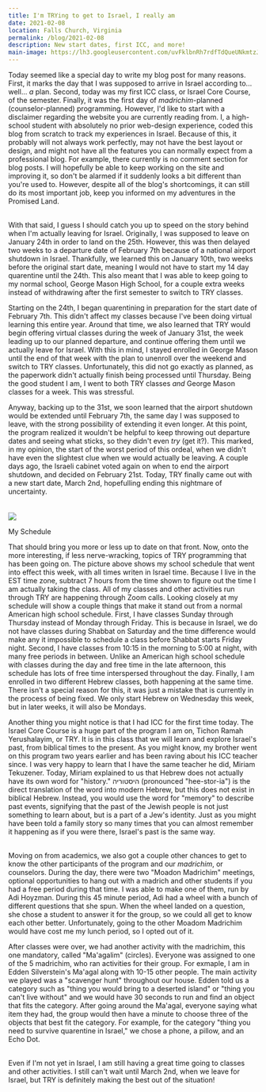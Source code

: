 ```yaml
---
title: I'm TRYing to get to Israel, I really am
date: 2021-02-08
location: Falls Church, Virginia
permalink: /blog/2021-02-08
description: New start dates, first ICC, and more!
main-image: https://lh3.googleusercontent.com/uvFklbnRh7rdfTdQueUNkmtzJcaswfx743qbz_SWegMMzteSp4MGlpOQEdSj5XHYIa4L5uqpEGzSrEsNuKHfmCQbUbvZIj00QXU6dRm8oCNMnVRWRIajtxsir6OyhdJrl0O7UMSqEA=w2400
---
```


Today seemed like a special day to write my blog post for many reasons. First, it marks the day that I was supposed to arrive in Israel according to... well... *a* plan. Second, today was my first ICC class, or Israel Core Course, of the semester. Finally, it was the first day of *madrichim*-planned (counselor-planned) programming. However, I'd like to start with a disclaimer regarding the website you are currently reading from. I, a high-school student with absolutely no prior web-design experience, coded this blog from scratch to track my experiences in Israel. Because of this, it probably will not always work perfectly, may not have the best layout or design, and might not have all the features you can normally expect from a professional blog. For example, there currently is no comment section for blog posts. I will hopefully be able to keep working on the site and improving it, so don't be alarmed if it suddenly looks a bit different than you're used to. However, despite all of the blog's shortcomings, it can still do its most important job, keep you informed on my adventures in the Promised Land.
<br>
<br>

With that said, I guess I should catch you up to speed on the story behind when I'm actually leaving for Israel. Originally, I was supposed to leave on January 24th in order to land on the 25th. However, this was then delayed two weeks to a departure date of February 7th because of a national airport shutdown in Israel. Thankfully, we learned this on January 10th, two weeks before the original start date, meaning I would not have to start my 14 day quarentine until the 24th. This also meant that I was able to keep going to my normal school, George Mason High School, for a couple extra weeks instead of withdrawing after the first semester to switch to TRY classes.

Starting on the 24th, I began quarentining in preparation for the start date of February 7th. This didn't affect my classes because I've been doing virtual learning this entire year. Around that time, we also learned that TRY would begin offering virtual classes during the week of January 31st, the week leading up to our planned departure, and continue offering them until we actually leave for Israel. With this in mind, I stayed enrolled in George Mason until the end of that week with the plan to unenroll over the weekend and switch to TRY classes. Unfortunately, this did not go exactly as planned, as the paperwork didn't actually finish being processed until Thursday. Being the good student I am, I went to both TRY classes *and* George Mason classes for a week. This was stressful.

Anyway, backing up to the 31st, we soon learned that the airport shutdown would be extended until February 7th, the same day I was supposed to leave, with the strong possibility of extending it even longer. At this point, the program realized it wouldn't be helpful to keep throwing out departure dates and seeing what sticks, so they didn't even *try* (get it?). This marked, in my opinion, the start of the worst period of this ordeal, when we didn't have even the slightest clue when we would actually be leaving. A couple days ago, the Israeli cabinet voted again on when to end the airport shutdown, and decided on February 21st. Today, TRY finally came out with a new start date, March 2nd, hopefulling ending this nightmare of uncertainty. <br><br><br>![](https://lh3.googleusercontent.com/uj7ybEMUKmEB1bx0PazVY_IUqKHLBwDb9EOPoy2FZwSuCJMtE9kVmg5g6MjlCqgRAWvFCE4UbcIkOZdaZGajVE1imWU1gWZFHWAKn6TbKFQnQw6_j6dd_kFFkBFvMBS6RFonWJtuUw=w2400)
<div class="caption">My Schedule</div>

That should bring you more or less up to date on that front. Now, onto the more interesting, if less nerve-wracking, topics of TRY programming that has been going on. The picture above shows my school schedule that went into effect this week, with all times writen in Israel time. Because I live in the EST time zone, subtract 7 hours from the time shown to figure out the time I am actually taking the class. All of my classes and other activities run through TRY are happening through Zoom calls. Looking closely at my schedule will show a couple things that make it stand out from a normal American high school schedule. First, I have classes Sunday through Thursday instead of Monday through Friday. This is because in Israel, we do not have classes during Shabbat on Saturday and the time difference would make any it impossible to schedule a class before Shabbat starts Friday night. Second, I have classes from 10:15 in the morning to 5:00 at night, with many free periods in between. Unlike an American high school schedule with classes during the day and free time in the late afternoon, this schedule has lots of free time interspersed throughout the day. Finally, I am enrolled in two different Hebrew classes, both happening at the same time. There isn't a special reason for this, it was just a mistake that is currently in the process of being fixed. We only start Hebrew on Wednesday this week, but in later weeks, it will also be Mondays.

Another thing you might notice is that I had ICC for the first time today. The Israel Core Course is a huge part of the program I am on, Tichon Ramah Yerushalayim, or TRY. It is in this class that we will learn and explore Israel's past, from biblical times to the present. As you might know, my brother went on this program two years earlier and has been raving about his ICC teacher since. I was very happy to learn that I have the same teacher he did, Miriam Tekuzener. Today, Miriam explained to us that Hebrew does not actually have its own word for "history." היסטוריה (pronounced "hee-stor-ia") is the direct translation of the word into modern Hebrew, but this does not exist in biblical Hebrew. Instead, you would use the word for "memory" to describe past events, signifying that the past of the Jewish people is not just something to learn about, but is a part of a Jew's identity. Just as you might have been told a family story so many times that you can almost remember it happening as if you were there, Israel's past is the same way.
<br>
<br>

Moving on from academics, we also got a couple other chances to get to know the other participants of the program and our *madrichim*, or counselors. During the day, there were two "Moadon Madrichim" meetings, optional opportunities to hang out with a madrich and other students if you had a free period during that time. I was able to make one of them, run by Adi Hoyzman. During this 45 minute period, Adi had a wheel with a bunch of different questions that she spun. When the wheel landed on a question, she chose a student to answer it for the group, so we could all get to know each other better. Unfortunately, going to the other Moadom Madrichim would have cost me my lunch period, so I opted out of it.

After classes were over, we had another activity with the madrichim, this one mandatory, called "Ma'agalim" (circles). Everyone was assigned to one of the 5 madrichim, who ran activities for their group. For exmaple, I am in Edden Silverstein's Ma'agal along with 10-15 other people. The main activity we played was a "scavenger hunt" throughout our house. Edden told us a category such as "thing you would bring to a deserted island" or "thing you can't live without" and we would have 30 seconds to run and find an object that fits the category. After going around the Ma'agal, everyone saying what item they had, the group would then have a minute to choose three of the objects that best fit the category. For example, for the category "thing you need to survive quarentine in Israel," we chose a phone, a pillow, and an Echo Dot.
<br>
<br>

Even if I'm not yet in Israel, I am still having a great time going to classes and other activities. I still can't wait until March 2nd, when we leave for Israel, but TRY is definitely making the best out of the situation! 